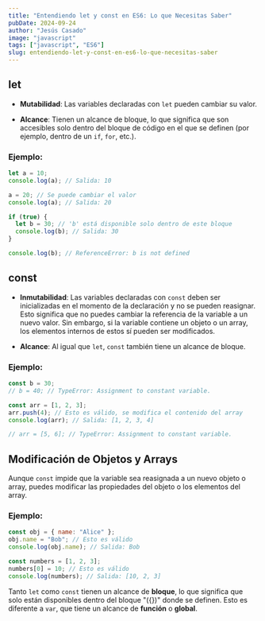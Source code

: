 ```yaml
---
title: "Entendiendo let y const en ES6: Lo que Necesitas Saber"
pubDate: 2024-09-24
author: "Jesús Casado"
image: "javascript"
tags: ["javascript", "ES6"]
slug: entendiendo-let-y-const-en-es6-lo-que-necesitas-saber
---
```


## let

- **Mutabilidad**: Las variables declaradas con `let` pueden cambiar su valor.

- **Alcance**: Tienen un alcance de bloque, lo que significa que son accesibles solo dentro del bloque de código en el que se definen (por ejemplo, dentro de un `if`, `for`, etc.).

### Ejemplo:

```javascript
let a = 10;
console.log(a); // Salida: 10

a = 20; // Se puede cambiar el valor
console.log(a); // Salida: 20

if (true) {
  let b = 30; // 'b' está disponible solo dentro de este bloque
  console.log(b); // Salida: 30
}

console.log(b); // ReferenceError: b is not defined
```

## const

- **Inmutabilidad**: Las variables declaradas con `const` deben ser inicializadas en el momento de la declaración y no se pueden reasignar. Esto significa que no puedes cambiar la referencia de la variable a un nuevo valor. Sin embargo, si la variable contiene un objeto o un array, los elementos internos de estos sí pueden ser modificados.

- **Alcance**: Al igual que `let`, `const` también tiene un alcance de bloque.

### Ejemplo:

```javascript
const b = 30;
// b = 40; // TypeError: Assignment to constant variable.

const arr = [1, 2, 3];
arr.push(4); // Esto es válido, se modifica el contenido del array
console.log(arr); // Salida: [1, 2, 3, 4]

// arr = [5, 6]; // TypeError: Assignment to constant variable.
```

## Modificación de Objetos y Arrays

Aunque `const` impide que la variable sea reasignada a un nuevo objeto o array, puedes modificar las propiedades del objeto o los elementos del array.

### Ejemplo:

```javascript
const obj = { name: "Alice" };
obj.name = "Bob"; // Esto es válido
console.log(obj.name); // Salida: Bob

const numbers = [1, 2, 3];
numbers[0] = 10; // Esto es válido
console.log(numbers); // Salida: [10, 2, 3]
```

Tanto `let` como `const` tienen un alcance de **bloque**, lo que significa que solo están disponibles dentro del bloque "({})" donde se definen. Esto es diferente a `var`, que tiene un alcance de **función** o **global**.
